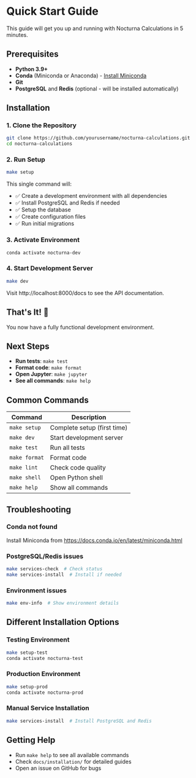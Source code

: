 # Quick Start Guide

This guide will get you up and running with Nocturna Calculations in 5 minutes.

## Prerequisites

- **Python 3.9+** 
- **Conda** (Miniconda or Anaconda) - [Install Miniconda](https://docs.conda.io/en/latest/miniconda.html)
- **Git**
- **PostgreSQL** and **Redis** (optional - will be installed automatically)

## Installation

### 1. Clone the Repository

```bash
git clone https://github.com/yourusername/nocturna-calculations.git
cd nocturna-calculations
```

### 2. Run Setup

```bash
make setup
```

This single command will:
- ✅ Create a development environment with all dependencies
- ✅ Install PostgreSQL and Redis if needed
- ✅ Setup the database
- ✅ Create configuration files
- ✅ Run initial migrations

### 3. Activate Environment

```bash
conda activate nocturna-dev
```

### 4. Start Development Server

```bash
make dev
```

Visit http://localhost:8000/docs to see the API documentation.

## That's It! 🎉

You now have a fully functional development environment.

## Next Steps

- **Run tests**: `make test`
- **Format code**: `make format`
- **Open Jupyter**: `make jupyter`
- **See all commands**: `make help`

## Common Commands

| Command | Description |
|---------|-------------|
| `make setup` | Complete setup (first time) |
| `make dev` | Start development server |
| `make test` | Run all tests |
| `make format` | Format code |
| `make lint` | Check code quality |
| `make shell` | Open Python shell |
| `make help` | Show all commands |

## Troubleshooting

### Conda not found
Install Miniconda from https://docs.conda.io/en/latest/miniconda.html

### PostgreSQL/Redis issues
```bash
make services-check  # Check status
make services-install  # Install if needed
```

### Environment issues
```bash
make env-info  # Show environment details
```

## Different Installation Options

### Testing Environment
```bash
make setup-test
conda activate nocturna-test
```

### Production Environment
```bash
make setup-prod
conda activate nocturna-prod
```

### Manual Service Installation
```bash
make services-install  # Install PostgreSQL and Redis
```

## Getting Help

- Run `make help` to see all available commands
- Check `docs/installation/` for detailed guides
- Open an issue on GitHub for bugs 